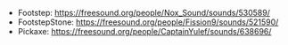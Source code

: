 * Footstep: https://freesound.org/people/Nox_Sound/sounds/530589/
* FootstepStone: https://freesound.org/people/Fission9/sounds/521590/
* Pickaxe: https://freesound.org/people/CaptainYulef/sounds/638696/
